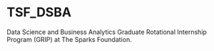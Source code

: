 # TSF_DSBA
Data Science and Business Analytics Graduate Rotational Internship Program (GRIP) at The Sparks Foundation.
